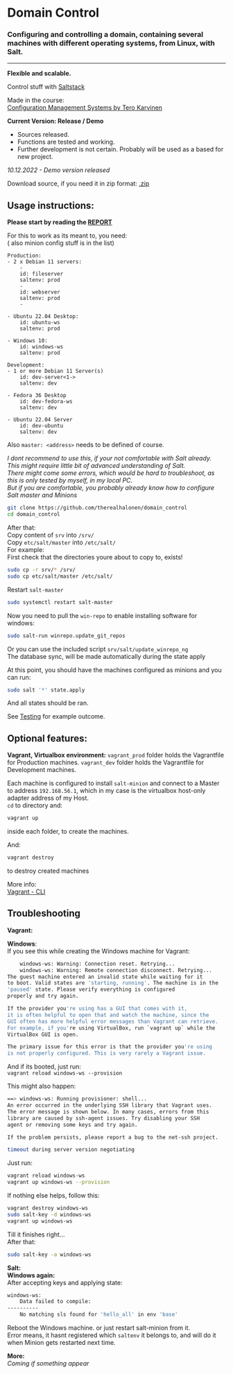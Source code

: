 # Domain Control

### Configuring and controlling a domain, containing several machines with different operating systems, from Linux, with Salt.
---
**Flexible and scalable.**

Control stuff with [Saltstack](https://saltproject.io/)   

Made in the course:    
[Configuration Management Systems by Tero Karvinen]()

**Current Version: Release / Demo**
- Sources released.
- Functions are tested and working.
- Further development is not certain. Probably will be used as a based for new project.

*10.12.2022 -  Demo version released*

Download source, if you need it in zip format: [.zip](https://github.com/therealhalonen/domain_control/archive/refs/heads/master.zip)

## Usage instructions:

**Please start by reading the [REPORT](https://github.com/therealhalonen/configuration_management_systems/blob/master/h7/report.md)**   

For this to work as its meant to, you need:   
( also minion config stuff is in the list)
```
Production:      
- 2 x Debian 11 servers:
	-
	id: fileserver
	saltenv: prod
	-
	id: webserver
	saltenv: prod
	-
	
- Ubuntu 22.04 Desktop:
	id: ubuntu-ws
	saltenv: prod
	
- Windows 10:
	id: windows-ws
	saltenv: prod
	   
Development:
- 1 or more Debian 11 Server(s)
	id: dev-server<1->
	saltenv: dev
	
- Fedora 36 Desktop
	id: dev-fedora-ws
	saltenv: dev
	
- Ubuntu 22.04 Server
	id: dev-ubuntu
	saltenv: dev
```
Also `master: <address>` needs to be defined of course.

*I dont recommend to use this, if your not comfortable with Salt already.   
This might require little bit of advanced understanding of Salt.   
There might come some errors, which would be hard to troubleshoot, as this is only tested by myself, in my local PC.   
But if you are comfortable, you probably already know how to configure Salt master and Minions*

```bash
git clone https://github.com/therealhalonen/domain_control
cd domain_control
```
After that:   
Copy content of `srv` into `/srv/`   
Copy `etc/salt/master` into `/etc/salt/`   
For example:      
First check that the directories youre about to copy to, exists!      
```bash
sudo cp -r srv/* /srv/
sudo cp etc/salt/master /etc/salt/
```
Restart `salt-master`  
```bash
sudo systemctl restart salt-master
```

Now you need to pull the `win-repo` to enable installing software for windows:      
```bash
sudo salt-run winrepo.update_git_repos
```
Or you can use the included script `srv/salt/update_winrepo_ng`   
The database sync, will be made automatically during the state apply

At this point, you should have the machines configured as minions and you can run:   
```bash
sudo salt '*' state.apply
```
And all states should be ran.   

See [Testing](https://github.com/therealhalonen/configuration_management_systems/blob/master/h7/project_testing.md) for example outcome.  

## Optional features:

**Vagrant, Virtualbox environment:**
```vagrant_prod``` folder holds the Vagrantfile for Production machines.
```vagrant_dev``` folder holds the Vagrantfile for Development machines.   

Each machine is configured to install `salt-minion` and connect to a Master to address `192.168.56.1`, which in my case is the virtualbox host-only adapter address of my Host.   
`cd` to directory and:
```bash
vagrant up
```
inside each folder, to create the machines.

And:   
```bash
vagrant destroy
```
to destroy created machines

More info:   
[Vagrant - CLI](https://developer.hashicorp.com/vagrant/docs/cli)   

## Troubleshooting

**Vagrant:**

**Windows**:   
If you see this while creating the Windows machine for Vagrant:
```bash
    windows-ws: Warning: Connection reset. Retrying...
    windows-ws: Warning: Remote connection disconnect. Retrying...
The guest machine entered an invalid state while waiting for it
to boot. Valid states are 'starting, running'. The machine is in the
'paused' state. Please verify everything is configured
properly and try again.

If the provider you're using has a GUI that comes with it,
it is often helpful to open that and watch the machine, since the
GUI often has more helpful error messages than Vagrant can retrieve.
For example, if you're using VirtualBox, run `vagrant up` while the
VirtualBox GUI is open.

The primary issue for this error is that the provider you're using
is not properly configured. This is very rarely a Vagrant issue.
``` 
And if its booted, just run:   
```vagrant reload windows-ws --provision```

This might also happen:
```bash
==> windows-ws: Running provisioner: shell...
An error occurred in the underlying SSH library that Vagrant uses.
The error message is shown below. In many cases, errors from this
library are caused by ssh-agent issues. Try disabling your SSH
agent or removing some keys and try again.

If the problem persists, please report a bug to the net-ssh project.

timeout during server version negotiating
```
Just run:   
```bash
vagrant reload windows-ws
vagrant up windows-ws --provision
``` 

If nothing else helps, follow this:   
```bash
vagrant destroy windows-ws
sudo salt-key -d windows-ws
vagrant up windows-ws
```
Till it finishes right...      
After that:   
```bash
sudo salt-key -a windows-ws
```

**Salt:**   
**Windows again:**   
After accepting keys and applying state:   
```bash
windows-ws:
    Data failed to compile:
----------
    No matching sls found for 'hello_all' in env 'base'
```
Reboot the Windows machine. or just restart salt-minion from it.    
Error means, it hasnt registered which `saltenv` it belongs to, and will do it when Minion gets restarted next time.

**More:**   
*Coming if something appear*
